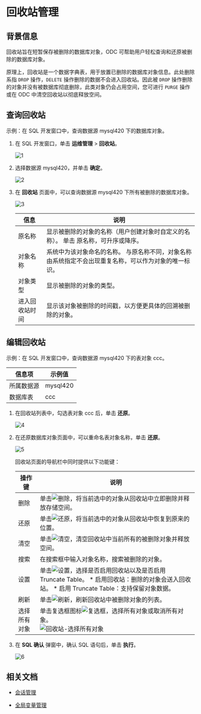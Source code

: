 # 回收站管理

## 背景信息

回收站旨在短暂保存被删除的数据库对象，ODC 可帮助用户轻松查询和还原被删除的数据库对象。

原理上，回收站是一个数据字典表，用于放置已删除的数据库对象信息。此处删除系指 `DROP` 操作，`DELETE` 操作删除的数据不会进入回收站。因此被 `DROP` 操作删除的对象并没有被数据库彻底删除，此类对象仍会占用空间，您可进行 `PURGE` 操作或在 ODC 中清空回收站以彻底释放空间。

## 查询回收站

示例：在 SQL 开发窗口中，查询数据源 mysql420 下的数据库对象。

1. 在 SQL 开发窗口，单击 **运维管理** > **回收站**。

    ![1](https://obbusiness-private.oss-cn-shanghai.aliyuncs.com/doc/img/odc/420/database-operation-and-maintenance/recycle%20bin/1.png)

2. 选择数据源 mysql420，并单击 **确定**。

    ![2](https://obbusiness-private.oss-cn-shanghai.aliyuncs.com/doc/img/odc/420/database-operation-and-maintenance/recycle%20bin/2.png)

3. 在 **回收站** 页面中，可以查询数据源 mysql420 下所有被删除的数据库对象。

    ![3](https://obbusiness-private.oss-cn-shanghai.aliyuncs.com/doc/img/odc/420/database-operation-and-maintenance/recycle%20bin/3.png)

    |   信息    | 说明  |
    |---------|-------------|
    | 原名称     | 显示被删除的对象的名称（用户创建对象时自定义的名称）。 单击 原名称，可升序或降序。          |
    | 对象名称    | 系统中为该对象命名的名称。 与原名称不同，对象名称由系统指定不会出现重复名称，可以作为对象的唯一标识。 |
    | 对象类型    | 显示被删除的对象的类型。 |
    | 进入回收站时间 | 显示该对象被删除的时间戳，以方便更具体的回溯被删除的对象。 |


## 编辑回收站

示例：在 SQL 开发窗口中，查询数据源 mysql420 下的表对象 ccc。

| 信息项 | 示例值 |
| ------ | ------ |
|所属数据源|mysql420 |
|数据库表|ccc|

1. 在回收站列表中，勾选表对象 ccc 后，单击 **还原**。

    ![4](https://obbusiness-private.oss-cn-shanghai.aliyuncs.com/doc/img/odc/420/database-operation-and-maintenance/recycle%20bin/4.png)

2. 在还原数据库对象页面中，可以重命名表对象名称，单击 **还原**。

    ![5](https://obbusiness-private.oss-cn-shanghai.aliyuncs.com/doc/img/odc/420/database-operation-and-maintenance/recycle%20bin/5.png)

    回收站页面的导航栏中同时提供以下功能键：

    |  操作键   | 说明  |
    |--------|--------------|
    | 删除     | 单击![删除](https://help-static-aliyun-doc.aliyuncs.com/assets/img/zh-CN/6479168461/p412873.jpg)，将当前选中的对象从回收站中立即删除并释放存储空间。  |
    | 还原     | 单击![还原](https://help-static-aliyun-doc.aliyuncs.com/assets/img/zh-CN/7479168461/p412874.jpg)，将当前选中的对象从回收站中恢复到原来的位置。 |
    | 清空     | 单击![清空](https://help-static-aliyun-doc.aliyuncs.com/assets/img/zh-CN/7479168461/p412872.jpg)，清空回收站中当前所有的被删除对象并释放空间。|
    | 搜索     | 在搜索框中输入对象名称，搜索被删除的对象。 |
    | 设置     | 单击![设置](https://help-static-aliyun-doc.aliyuncs.com/assets/img/zh-CN/7479168461/p413502.jpg)，选择是否启用回收站以及是否启用 Truncate Table。 * 启用回收站：删除的对象会送入回收站。   * 启用 Truncate Table：支持保留对象数据。    |
    | 刷新     | 单击![刷新](https://help-static-aliyun-doc.aliyuncs.com/assets/img/zh-CN/9525548461/p412817.jpg)，刷新回收站中被删除对象的列表。 |
    | 选择所有对象 | 单击复选框图标![复选框](https://help-static-aliyun-doc.aliyuncs.com/assets/img/zh-CN/6479168461/p422119.jpg)，选择所有对象或取消所有对象。 <br>![回收站-选择所有对象](https://help-static-aliyun-doc.aliyuncs.com/assets/img/zh-CN/7479168461/p422121.png)  |

3. 在 **SQL 确认** 弹窗中，确认 SQL 语句后，单击 **执行**。

    ![6](https://obbusiness-private.oss-cn-shanghai.aliyuncs.com/doc/img/odc/420/database-operation-and-maintenance/recycle%20bin/6.png)

## 相关文档

- [会话管理](../300.database-operation-and-maintenance/100.session-management.md)

- [全局变量管理](../300.database-operation-and-maintenance/200.global-variable.md)













